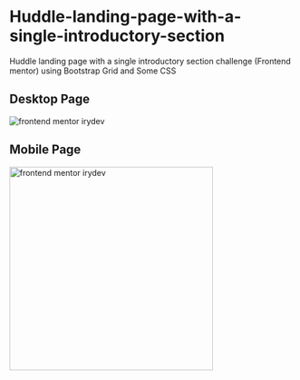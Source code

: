 # Huddle-landing-page-with-a-single-introductory-section
Huddle landing page with a single introductory section challenge (Frontend mentor) using Bootstrap Grid and Some CSS


## Desktop Page
<img  alt="frontend mentor irydev" src="https://user-images.githubusercontent.com/86270481/223437087-806fdf49-4cb8-4cae-9e0b-a616d9ded2ce.png">

## Mobile Page
<img width="359" alt="frontend mentor irydev" src="https://user-images.githubusercontent.com/86270481/223437463-8ae0b6e0-46be-496d-a903-f7efd2b1dd1d.png">
